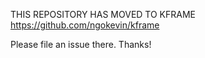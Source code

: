THIS REPOSITORY HAS MOVED TO KFRAME https://github.com/ngokevin/kframe

Please file an issue there. Thanks!
